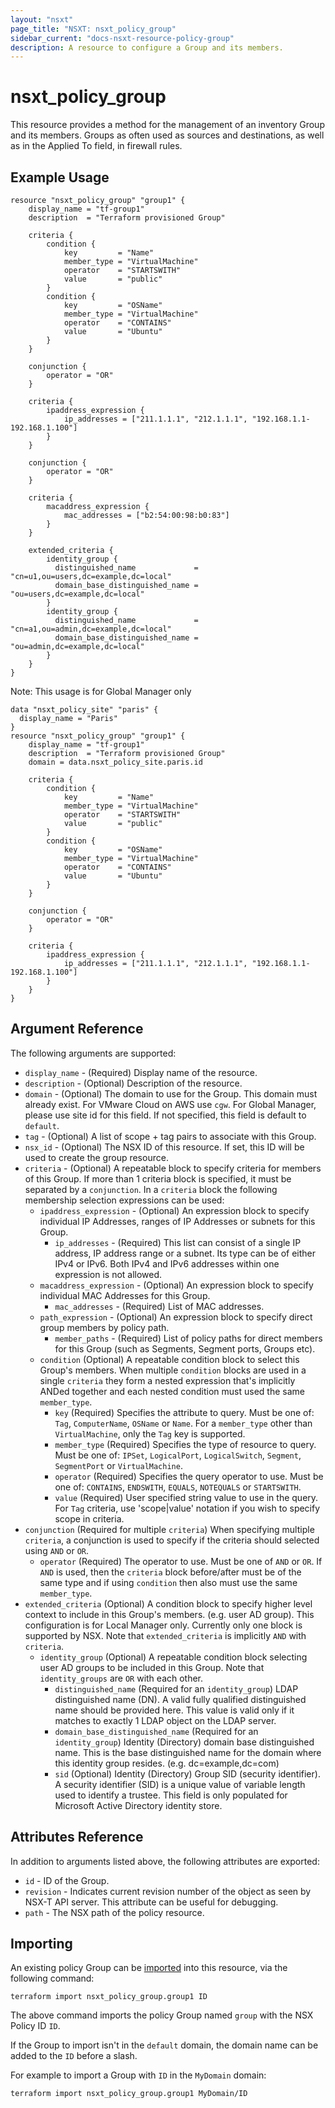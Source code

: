 ```yaml
---
layout: "nsxt"
page_title: "NSXT: nsxt_policy_group"
sidebar_current: "docs-nsxt-resource-policy-group"
description: A resource to configure a Group and its members.
---
```


# nsxt_policy_group

This resource provides a method for the management of an inventory Group and its members. Groups as often used as sources and destinations, as well as in the Applied To field, in firewall rules.

## Example Usage

```hcl
resource "nsxt_policy_group" "group1" {
    display_name = "tf-group1"
    description  = "Terraform provisioned Group"

    criteria {
        condition {
            key         = "Name"
            member_type = "VirtualMachine"
            operator    = "STARTSWITH"
            value       = "public"
        }
        condition {
            key         = "OSName"
            member_type = "VirtualMachine"
            operator    = "CONTAINS"
            value       = "Ubuntu"
        }
    }

    conjunction {
        operator = "OR"
    }

    criteria {
        ipaddress_expression {
            ip_addresses = ["211.1.1.1", "212.1.1.1", "192.168.1.1-192.168.1.100"]
        }
    }

    conjunction {
        operator = "OR"
    }

    criteria {
        macaddress_expression {
            mac_addresses = ["b2:54:00:98:b0:83"]
        }
    }

    extended_criteria {
        identity_group {
          distinguished_name             = "cn=u1,ou=users,dc=example,dc=local"
          domain_base_distinguished_name = "ou=users,dc=example,dc=local"
        }
        identity_group {
          distinguished_name             = "cn=a1,ou=admin,dc=example,dc=local"
          domain_base_distinguished_name = "ou=admin,dc=example,dc=local"
        }
    }
}
```

Note: This usage is for Global Manager only
```hcl
data "nsxt_policy_site" "paris" {
  display_name = "Paris"
}
resource "nsxt_policy_group" "group1" {
    display_name = "tf-group1"
    description  = "Terraform provisioned Group"
    domain = data.nsxt_policy_site.paris.id

    criteria {
        condition {
            key         = "Name"
            member_type = "VirtualMachine"
            operator    = "STARTSWITH"
            value       = "public"
        }
        condition {
            key         = "OSName"
            member_type = "VirtualMachine"
            operator    = "CONTAINS"
            value       = "Ubuntu"
        }
    }

    conjunction {
        operator = "OR"
    }

    criteria {
        ipaddress_expression {
            ip_addresses = ["211.1.1.1", "212.1.1.1", "192.168.1.1-192.168.1.100"]
        }
    }
}
```

## Argument Reference

The following arguments are supported:

* `display_name` - (Required) Display name of the resource.
* `description` - (Optional) Description of the resource.
* `domain` - (Optional) The domain to use for the Group. This domain must already exist. For VMware Cloud on AWS use `cgw`. For Global Manager, please use site id for this field. If not specified, this field is default to `default`. 
* `tag` - (Optional) A list of scope + tag pairs to associate with this Group.
* `nsx_id` - (Optional) The NSX ID of this resource. If set, this ID will be used to create the group resource.
* `criteria` - (Optional) A repeatable block to specify criteria for members of this Group. If more than 1 criteria block is specified, it must be separated by a `conjunction`. In a `criteria` block the following membership selection expressions can be used:
  * `ipaddress_expression` - (Optional) An expression block to specify individual IP Addresses, ranges of IP Addresses or subnets for this Group.
    * `ip_addresses` - (Required) This list can consist of a single IP address, IP address range or a subnet. Its type can be of either IPv4 or IPv6. Both IPv4 and IPv6 addresses within one expression is not allowed.
  * `macaddress_expression` - (Optional) An expression block to specify individual MAC Addresses for this Group.
    * `mac_addresses` - (Required) List of MAC addresses.
  * `path_expression` - (Optional) An expression block to specify direct group members by policy path.
    * `member_paths` - (Required) List of policy paths for direct members for this Group (such as Segments, Segment ports, Groups etc).
  * `condition` (Optional) A repeatable condition block to select this Group's members. When multiple `condition` blocks are used in a single `criteria` they form a nested expression that's implicitly ANDed together and each nested condition must used the same `member_type`.
    * `key` (Required) Specifies the attribute to query. Must be one of: `Tag`, `ComputerName`, `OSName` or `Name`. For a `member_type` other than `VirtualMachine`, only the `Tag` key is supported.
    * `member_type` (Required) Specifies the type of resource to query. Must be one of: `IPSet`, `LogicalPort`, `LogicalSwitch`, `Segment`, `SegmentPort` or `VirtualMachine`.
    * `operator` (Required) Specifies the query operator to use. Must be one of: `CONTAINS`, `ENDSWITH`, `EQUALS`, `NOTEQUALS` or `STARTSWITH`.
    * `value` (Required) User specified string value to use in the query. For `Tag` criteria, use 'scope|value' notation if you wish to specify scope in criteria.
* `conjunction` (Required for multiple `criteria`) When specifying multiple `criteria`, a conjunction is used to specify if the criteria should selected using `AND` or `OR`.
  * `operator` (Required) The operator to use. Must be one of `AND` or `OR`. If `AND` is used, then the `criteria` block before/after must be of the same type and if using `condition` then also must use the same `member_type`.
* `extended_criteria` (Optional) A condition block to specify higher level context to include in this Group's members. (e.g. user AD group). This configuration is for Local Manager only. Currently only one block is supported by NSX. Note that `extended_criteria` is implicitly `AND` with `criteria`.
  * `identity_group` (Optional) A repeatable condition block selecting user AD groups to be included in this Group. Note that `identity_groups` are `OR` with each other.
    * `distinguished_name` (Required for an `identity_group`) LDAP distinguished name (DN). A valid fully qualified distinguished name should be provided here. This value is valid only if it matches to exactly 1 LDAP object on the LDAP server.
    * `domain_base_distinguished_name` (Required for an `identity_group`) Identity (Directory) domain base distinguished name. This is the base distinguished name for the domain where this identity group resides. (e.g. dc=example,dc=com)
    * `sid` (Optional) Identity (Directory) Group SID (security identifier). A security identifier (SID) is a unique value of variable length used to identify a trustee. This field is only populated for Microsoft Active Directory identity store.


## Attributes Reference

In addition to arguments listed above, the following attributes are exported:

* `id` - ID of the Group.
* `revision` - Indicates current revision number of the object as seen by NSX-T API server. This attribute can be useful for debugging.
* `path` - The NSX path of the policy resource.

## Importing

An existing policy Group can be [imported][docs-import] into this resource, via the following command:

[docs-import]: /docs/import/index.html

```
terraform import nsxt_policy_group.group1 ID
```

The above command imports the policy Group named `group` with the NSX Policy ID `ID`.

If the Group to import isn't in the `default` domain, the domain name can be added to the `ID` before a slash.

For example to import a Group with `ID` in the `MyDomain` domain:

```
terraform import nsxt_policy_group.group1 MyDomain/ID
```
